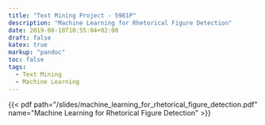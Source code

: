 ```yaml
---
title: "Text Mining Project - 5981P"
description: "Machine Learning for Rhetorical Figure Detection"
date: 2019-08-10T10:55:04+02:00
draft: false
katex: true
markup: "pandoc"
toc: false
tags:
  - Text Mining
  - Machine Learning
---
```


{{< pdf path="/slides/machine_learning_for_rhetorical_figure_detection.pdf" name="Machine Learning for Rhetorical Figure Detection" >}}